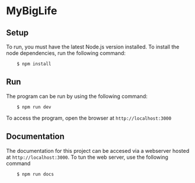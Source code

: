 # MyBigLife

## Setup

To run, you must have the latest Node.js version installed. To install the node dependencies, run the following command:

```
    $ npm install
```

## Run

The program can be run by using the following command:

```
    $ npm run dev
```

To access the program, open the browser at ``` http://localhost:3000 ```

## Documentation

The documentation for this project can be accesed via a webserver hosted at ``` http://localhost:3000 ```. To tun the web server, use the following command

```
    $ npm run docs
```
